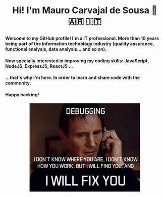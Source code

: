 # <p align="center"> Hi! I'm Mauro Carvajal de Sousa 👋 :argentina: :it:</p>
<!-- 📫 Linkedin: https://www.linkedin.com/in/maurocarvajaldesousa -->
#### Welcome to my GitHub profile! I'm a IT professional.  More than 10 years being part of the information technology industry (quality assurance, functional analysis, data analysis... and so on).
#### Now specially interested in improving my coding skills: JavaScript, NodeJS, ExpressJS, ReactJS ...
#### ...that's why I'm here. In order to learn and share code with the community.
#### Happy hacking!

<p align="center">
  <img src="/images/joke.png" width="350" align="middle"/>
</p>
<!--
- Medium: https://medium.com/@mauro.carvajaldesousa
-->
<!--
**MauroCarvajalDeSousa/MauroCarvajalDeSousa** is a ✨ _special_ ✨ repository because its `README.md` (this file) appears on your GitHub profile.

Here are some ideas to get you started:

- 🔭 I’m currently working on ...
- 🌱 I’m currently learning ...
- 👯 I’m looking to collaborate on ...
- 🤔 I’m looking for help with ...
- 💬 Ask me about ...
- 📫 How to reach me: ...
- 😄 Pronouns: ...
- ⚡ Fun fact: ...

![Esta es una imagen](/images/joke.png)
-->
